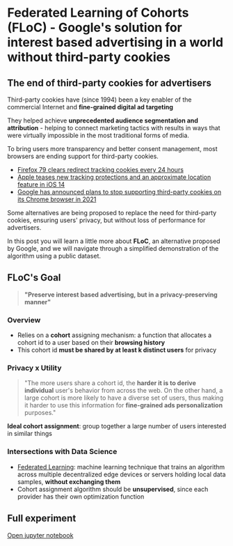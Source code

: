 # Federated Learning of Cohorts (FLoC) - Google's solution for interest based advertising in a world without third-party cookies

## The end of third-party cookies for advertisers

Third-party cookies have (since 1994) been a key enabler of the commercial Internet and **fine-grained digital ad targeting**

They helped achieve **unprecedented audience segmentation and attribution** - helping to connect marketing tactics with results in ways that were virtually impossible in the most traditional forms of media.

To bring users more transparency and better consent management, most browsers are ending support for third-party cookies.

- [Firefox 79 clears redirect tracking cookies every 24 hours](https://venturebeat.com/2020/08/04/mozilla-firefox-79/)
- [Apple teases new tracking protections and an approximate location feature in iOS 14](https://www.theverge.com/2020/6/22/21299407/apple-ios-14-new-privacy-features-data-location-tracking-premissions-wwdc-2020)
- [Google has announced plans to stop supporting third-party cookies on its Chrome browser in 2021](https://blog.chromium.org/2020/01/building-more-private-web-path-towards.html)

Some alternatives are being proposed to replace the need for third-party cookies, ensuring users' privacy, but without loss of performance for advertisers.

In this post you will learn a little more about **FLoC**, an alternative proposed by Google, and we will navigate through a simplified demonstration of the algorithm using a public dataset.

## FLoC's Goal
> **"Preserve interest based advertising, but in a privacy-preserving manner"**

### Overview
- Relies on a **cohort** assigning mechanism: a function that allocates a cohort id to a user based on their **browsing history**
- This cohort id **must be shared by at least k distinct users** for privacy

### Privacy x Utility
> "The more users share a cohort id, the **harder it is to derive individual** user's behavior from across the web. On the other hand, a large cohort is more likely to have a diverse set of users, thus making it harder to use this information for **fine-grained ads personalization** purposes."

**Ideal cohort assignment**: group together a large number of users interested in similar things

### Intersections with Data Science
- [Federated Learning](https://federated.withgoogle.com/): machine learning technique that trains an algorithm across multiple decentralized edge devices or servers holding local data samples, **without exchanging them**
- Cohort assignment algorithm should be **unsupervised**, since each provider has their own optimization function

## Full experiment
[Open jupyter notebook](floc_movielens.ipynb)

